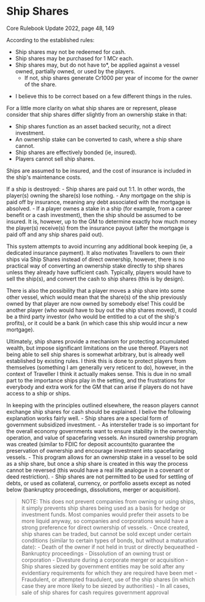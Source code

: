 # Ship Shares
Core Rulebook Update 2022, page 48, 149

According to the established rules:
- Ship shares may not be redeemed for cash.
- Ship shares may be purchased for 1 MCr each.
- Ship shares may, but do not have to*, be applied against a vessel owned, partially owned, or used by the players.
	- If not, ship shares generate Cr1000 per year of income for the owner of the share.

* I believe this to be correct based on a few different things in the rules.

For a little more clarity on what ship shares are or represent, please consider that ship shares differ slightly from an ownership stake in that:
- Ship shares function as an asset backed security, not a direct investment.
- An ownership stake can be converted to cash, where a ship share cannot.
- Ship shares are effectively bonded (ie, insured).
- Players cannot sell ship shares.

Ships are assumed to be insured, and the cost of insurance is included in the ship's maintenance costs.

If a ship is destroyed:
	- Ship shares are paid out 1:1. In other words, the player(s) owning the share(s) lose nothing.
	- Any mortgage on the ship is paid off by insurance, meaning any debt associated with the mortgage is absolved.
	- If a player ownes a stake in a ship (for example, from a career benefit or a cash investment), then the ship should be assumed to be insured. It is, however, up to the GM to determine exactly how much money the player(s) receive(s) from the insurance payout (after the mortgage is paid off and any ship shares paid out).

This system attempts to avoid incurring any additional book keeping (ie, a dedicated insurance payment). It also motivates Travellers to own their ships via Ship Shares instead of direct ownership, however, there is no practical way of converting an ownership stake directly to ship shares unless they already have sufficient cash. Typically, players would have to sell the ship(s), and convert the cash to ship shares (this is by design).

There is also the possibility that a player moves a ship share into some other vessel, which would mean that the share(s) of the ship previously owned by that player are now owned by somebody else! This could be another player (who would have to buy out the ship shares moved), it could be a third party investor (who would be entitled to a cut of the ship's profits), or it could be a bank (in which case this ship would incur a new mortgage).

Ultimately, ship shares provide a mechanism for protecting accumulated wealth, but impose significant limitations on the use thereof. Players not being able to sell ship shares is somewhat arbitrary, but is already well established by existing rules. I think this is done to protect players from themselves (something I am generally very reticent to do), however, in the context of Traveller I think it actually makes sense. This is due in no small part to the importance ships play in the setting, and the frustrations for everybody and extra work for the GM that can arise if players do not have access to a ship or ships.

In keeping with the principles outlined elsewhere, the reason players cannot exchange ship shares for cash should be explained. I belive the following explanation works fairly well.
	- Ship shares are a special form of government subsidized investment.
	- As intersteller trade is so important for the overall economy governments want to ensure stability in the ownership, operation, and value of spacefaring vessels. An insured ownership program was created (similar to FDIC for deposit accounts)to  guarantee the preservation of ownership and encourage investment into spacefaring vessels.
	- This program allows for an ownership stake in a vessel to be sold as a ship share, but once a ship share is created in this way the process cannot be reversed (this would have a real life analogue in a covenant or deed restriction).
	- Ship shares are not permitted to be used for settling of debts, or used as collateral, currency, or portfolio assets except as noted below (bankruptcy proceedings, dissolutions, merger or acquisition).
> NOTE: This does not prevent companies from owning or using ships, it simply prevents ship shares being used as a basis for hedge or investment funds. Most companies would prefer their assets to be more liquid anyway, so companies and corporations would have a strong preference for direct ownership of vessels.
	- Once created, ship shares can be traded, but cannot be sold except under certain conditions (similar to certain types of bonds, but without a maturation date):
		- Death of the owner if not held in trust or directly bequeathed
		- Bankruptcy proceedings
		- Dissolution of an owning trust or corporation
		- Divesture during a corporate merger or acquisition
		- Ship shares siezed by government entities may be sold after any evidentiary requirements for which they are required have been met
		- Fraudulent, or attempted fraudulent, use of the ship shares (in which case they are more likely to be siezed by authorities)
		- In all cases, sale of ship shares for cash requires government approval